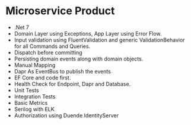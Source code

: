 # Microservice Product


* .Net 7
* Domain Layer using Exceptions, App Layer using Error Flow.
* Input validation using FluentValidation and generic ValidationBehavior for all Commands and Queries.
* Dispatch before committing
* Persisting domain events along with domain objects. 
* Manual Mapping
* Dapr As EventBus to publish the events
* EF Core and code first.
* Health Check for Endpoint, Dapr and Database.
* Unit Tests
* Integration Tests
* Basic Metrics
* Serilog with ELK
* Authorization using Duende IdentityServer
